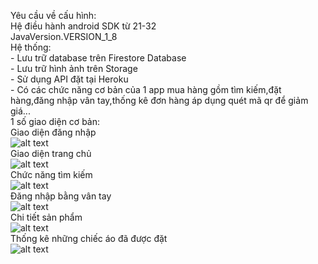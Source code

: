 Yêu cầu về cấu hình:
<br />Hệ điều hành android SDK từ 21-32
<br />JavaVersion.VERSION_1_8
<br />Hệ thống:
<br />-	Lưu trữ database trên Firestore Database
<br />-	Lưu trữ hình ảnh trên Storage
<br />-	Sử dụng API đặt tại Heroku
<br />-   Có các chức năng cơ bản của 1 app mua hàng gồm tìm kiếm,đặt hàng,đăng nhập vân tay,thống kê đơn hàng áp dụng quét mã qr để giảm giá...
<br />1 số giao diện cơ bản:
<br />Giao diện đăng nhập
<br />![alt text](https://firebasestorage.googleapis.com/v0/b/happy-3f088.appspot.com/o/1.png?alt=media&token=fa9741eb-988e-4d8c-8d20-d65f1f7adb9d)
<br />Giao diện trang chủ
<br />![alt text](https://firebasestorage.googleapis.com/v0/b/happy-3f088.appspot.com/o/3.png?alt=media&token=e0da59e4-56b5-4c89-b74a-a4391077ff7b)
<br />Chức năng tìm kiếm
<br />![alt text](https://firebasestorage.googleapis.com/v0/b/happy-3f088.appspot.com/o/4.png?alt=media&token=b716aa2d-206b-48c1-936c-127df7ffabd0)
<br />Đăng nhập bằng vân tay
<br />![alt text](https://firebasestorage.googleapis.com/v0/b/happy-3f088.appspot.com/o/5.png?alt=media&token=ea5f12d0-8e6b-41b9-b3a5-ea5f88a162dc)
<br />Chi tiết sản phẩm
<br />![alt text](https://firebasestorage.googleapis.com/v0/b/happy-3f088.appspot.com/o/6.png?alt=media&token=b9243f4a-ec93-4a42-b8e2-ec1648e3044d)
<br />Thống kê những chiếc áo đã được đặt
<br />![alt text](https://firebasestorage.googleapis.com/v0/b/happy-3f088.appspot.com/o/6.png?alt=media&token=b9243f4a-ec93-4a42-b8e2-ec1648e3044d)
